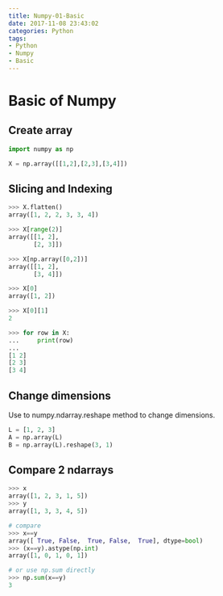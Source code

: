 ```yaml
---
title: Numpy-01-Basic
date: 2017-11-08 23:43:02
categories: Python
tags:
- Python
- Numpy
- Basic
---
```


# Basic of Numpy

## Create array

```python
import numpy as np

X = np.array([[1,2],[2,3],[3,4]])
```

## Slicing and Indexing

```python
>>> X.flatten()
array([1, 2, 2, 3, 3, 4])

>>> X[range(2)]
array([[1, 2],
       [2, 3]])

>>> X[np.array([0,2])]
array([[1, 2],
       [3, 4]])

>>> X[0]
array([1, 2])

>>> X[0][1]
2

>>> for row in X:
...     print(row)
...
[1 2]
[2 3]
[3 4]
```

## Change dimensions

Use  to  numpy.ndarray.reshape method to change dimensions.

```python
L = [1, 2, 3]
A = np.array(L)
B = np.array(L).reshape(3, 1)
```

## Compare 2 ndarrays

```python
>>> x
array([1, 2, 3, 1, 5])
>>> y
array([1, 3, 3, 4, 5])

# compare
>>> x==y
array([ True, False,  True, False,  True], dtype=bool)
>>> (x==y).astype(np.int)
array([1, 0, 1, 0, 1])

# or use np.sum directly
>>> np.sum(x==y)
3
```

